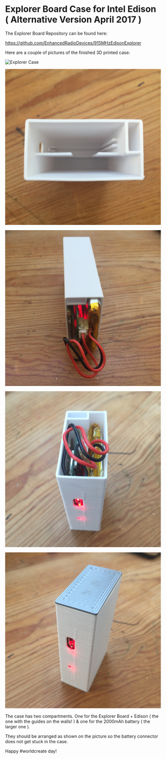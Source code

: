 # Explorer Board Case for Intel Edison ( Alternative Version April 2017 )

The Explorer Board Repository can be found here:

https://github.com/EnhancedRadioDevices/915MHzEdisonExplorer

Here are a couple of pictures of the finished 3D printed case:

![Explorer Case](explorer_board_a.png)

![Explorer Case](explorer_board_b.jpg)

![Explorer Case](explorer_board_c.jpg)

![Explorer Case](explorer_board_d.jpg)

![Explorer Case](explorer_board_e.jpg)

The case has two compartments. One for the Explorer Board + Edison ( the one with the guides on the walls! ) & one for the 2000mAh battery ( the larger one ). 

They should be arranged as shown on the picture so the battery connector does not get stuck in the case.

Happy #worldcreate day!
